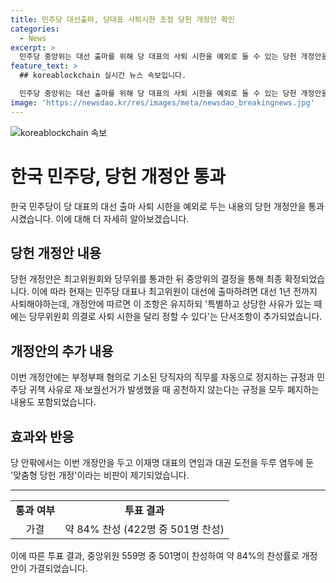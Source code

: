 ```yaml
---
title: 민주당 대선출마, 당대표 사퇴시한 조정 당헌 개정안 확인
categories:
  - News
excerpt: >
  민주당 중앙위는 대선 출마를 위해 당 대표의 사퇴 시한을 예외로 둘 수 있는 당헌 개정안을 통과시켰다. 559명 중 84%가 찬성했고, 최종 확정됐다. 개정으로 당 대표나 최고위원은 대선 1년 전까지 사퇴해야하는데, 특별한 사유가 있을 때 당무위 의결로 시한을 달리 할 수 있게 됐다. 또한, 부정부패 혐의 당직자의 직무 정지 규정과 귀책 사유로의 공천 폐지 규정을 포함한다. 이에 이재명 대표의 연임과 대권 도전을 두루 염두에 둔 '맞춤형 당헌 개정'이 비판되고 있다.
feature_text: >
  ## koreablockchain 실시간 뉴스 속보입니다.

  민주당 중앙위는 대선 출마를 위해 당 대표의 사퇴 시한을 예외로 둘 수 있는 당헌 개정안을 통과시켰다. 559명 중 84%가 찬성했고, 최종 확정됐다. 개정으로 당 대표나 최고위원은 대선 1년 전까지 사퇴해야하는데, 특별한 사유가 있을 때 당무위 의결로 시한을 달리 할 수 있게 됐다. 또한, 부정부패 혐의 당직자의 직무 정지 규정과 귀책 사유로의 공천 폐지 규정을 포함한다. 이에 이재명 대표의 연임과 대권 도전을 두루 염두에 둔 '맞춤형 당헌 개정'이 비판되고 있다.
image: 'https://newsdao.kr/res/images/meta/newsdao_breakingnews.jpg'
---
```


<p><img src="https://newsdao.kr/res/images/meta/newsdao_breakingnews.jpg" alt="koreablockchain 속보" /></p>

<h1 data-ke-size="size26">한국 민주당, 당헌 개정안 통과</h1>

<p data-ke-size="size16">한국 민주당이 당 대표의 대선 출마 사퇴 시한을 예외로 두는 내용의 당헌 개정안을 통과시켰습니다. 이에 대해 더 자세히 알아보겠습니다.</p>

<h2 data-ke-size="size26">당헌 개정안 내용</h2>

<p data-ke-size="size16">당헌 개정안은 최고위원회와 당무위를 통과한 뒤 중앙위의 결정을 통해 최종 확정되었습니다. 이에 따라 현재는 민주당 대표나 최고위원이 대선에 출마하려면 대선 1년 전까지 사퇴해야하는데, 개정안에 따르면 이 조항은 유지하되 '특별하고 상당한 사유가 있는 때에는 당무위원회 의결로 사퇴 시한을 달리 정할 수 있다'는 단서조항이 추가되었습니다.</p>

<h2 data-ke-size="size26">개정안의 추가 내용</h2>

<p data-ke-size="size16">이번 개정안에는 부정부패 혐의로 기소된 당직자의 직무를 자동으로 정지하는 규정과 민주당 귀책 사유로 재·보궐선거가 발생했을 때 공천하지 않는다는 규정을 모두 폐지하는 내용도 포함되었습니다.</p>

<h2 data-ke-size="size26">효과와 반응</h2>

<p data-ke-size="size16">당 안팎에서는 이번 개정안을 두고 이재명 대표의 연임과 대권 도전을 두루 염두에 둔 '맞춤형 당헌 개정'이라는 비판이 제기되었습니다.</p>

<hr>

<table>
  <tr>
    <td style="text-align: center; height: 17px;"><b>통과 여부</b></td>
    <td style="text-align: center; height: 17px;"><b>투표 결과</b></td>
  </tr>
  <tr>
    <td style="text-align: center; height: 17px;">가결</td>
    <td style="text-align: center; height: 17px;">약 84% 찬성 (422명 중 501명 찬성)</td>
  </tr>
</table>

<p data-ke-size="size16">이에 따른 투표 결과, 중앙위원 559명 중 501명이 찬성하여 약 84%의 찬성률로 개정안이 가결되었습니다.</p>

